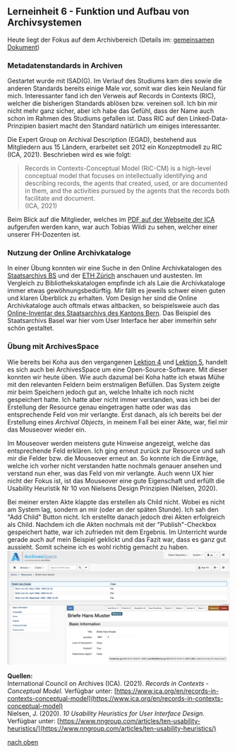 ## Lerneinheit 6 - Funktion und Aufbau von Archivsystemen

Heute liegt der Fokus auf dem Archivbereich (Details im: [gemeinsamen Dokument](https://pad.gwdg.de/HUP8ZAoxQEqxj-VIO2TfFg#))

### Metadatenstandards in Archiven
Gestartet wurde mit ISAD(G). Im Verlauf des Studiums kam dies sowie die anderen Standards bereits einige Male vor, somit war dies kein Neuland für mich. Interessanter fand ich den Verweis auf Records in Contexts (RIC), welcher die bisherigen Standards ablösen bzw. vereinen soll. Ich bin mir nicht mehr ganz sicher, aber ich habe das Gefühl, dass der Name auch schon im Rahmen des Studiums gefallen ist. Dass RIC auf den Linked-Data-Prinzipien basiert macht den Standard natürlich um einiges interessanter. 

Die Expert Group on Archival Description (EGAD), bestehend aus Mitgliedern aus 15 Ländern, erarbeitet seit 2012 ein Konzeptmodell zu RIC (ICA, 2021). Beschrieben wird es wie folgt:
> Records in Contexts-Conceptual Model (RiC-CM) is a high-level conceptual model that focuses on intellectually identifying and describing records, the agents that created, used, or are documented in them, and the activities pursued by the agents that the records both facilitate and document.  
(ICA, 2021)

Beim Blick auf die Mitglieder, welches im [PDF auf der Webseite der ICA](https://www.ica.org/sites/default/files/ric-cm-02_july2021_0.pdf) aufgerufen werden kann, war auch Tobias Wildi zu sehen, welcher einer unserer FH-Dozenten ist.

### Nutzung der Online Archivkataloge
In einer Übung konnten wir eine Suche in den Online Archivkatalogen des [Staatsarchivs BS](https://dls.staatsarchiv.bs.ch/) und der [ETH Zürich](http://archivdatenbank-online.ethz.ch/hsa/#/) anschauen und austesten. Im Vergleich zu Bibliothekskatalogen empfinde ich als Laie die Archivkataloge immer etwas gewöhnungsbedürftig. Mir fällt es jeweils schwer einen guten und klaren Überblick zu erhalten. Vom Design her sind die Online Archivkataloge auch oftmals etwas altbacken, so beispielsweie auch das [Online-Inventar des Staatsarchivs des Kantons Bern](https://www.query.sta.be.ch/suchinfo.aspx). Das Beispiel des Staatsarchivs Basel war hier vom User Interface her aber immerhin sehr schön gestaltet. 

### Übung mit ArchivesSpace
Wie bereits bei Koha aus den vergangenen [Lektion 4](https://sabs135.github.io/Lerntagebuch-BAIN/content/lektion4.html) und [Lektion 5](https://sabs135.github.io/Lerntagebuch-BAIN/content/lektion5.html), handelt es sich auch bei ArchivesSpace um eine Open-Source-Software. Mit dieser konnten wir heute üben. Wie auch dazumal bei Koha hatte ich etwas Mühe mit den relevanten Feldern beim erstmaligen Befüllen. Das System zeigte mir beim Speichern jedoch gut an, welche Inhalte ich noch nicht gespeichert hatte. Ich hatte aber nicht immer verstanden, was ich bei der Erstellung der Resource genau eingetragen hatte oder was das entsprechende Feld von mir verlangte. Erst danach, als ich bereits bei der Erstellung eines _Archival Objects_, in meinem Fall bei einer Akte, war, fiel mir das Mouseover wieder ein.  

Im Mouseover werden meistens gute Hinweise angezeigt, welche das entsprechende Feld erklären. Ich ging erneut zurück zur Resource und sah mir die Felder bzw. die Mouseover erneut an. So konnte ich die Einträge, welche ich vorher nicht verstanden hatte nochmals genauer ansehen und verstand nun eher, was das Feld von mir verlangte. Auch wenn UX hier nicht der Fokus ist, ist das Mouseover eine gute Eigenschaft und erfüllt die Usability Heuristik Nr 10 von Nielsens Design Prinzipien (Nielsen, 2020). 

Bei meiner ersten Akte klappte das erstellen als Child nicht. Wobei es nicht am System lag, sondern an mir (oder an der späten Stunde). Ich sah den "Add Child" Button nicht. Ich erstellte danach jedoch drei Akten erfolgreich als Child. Nachdem ich die Akten nochmals mit der "Publish"-Checkbox gespeichert hatte, war ich zufrieden mit dem Ergebnis. Im Unterricht wurde gerade auch auf mein Beispiel geklickt und das Fazit war, dass es ganz gut aussieht. Somit scheine ich es wohl richtig gemacht zu haben.  
![ArchivesSpace](https://github.com/Sabs135/Lerntagebuch-BAIN/blob/main/img/ArchivesSpace.png?raw=true)
  
**Quellen:**  
International Council on Archives (ICA). (2021). _Records in Contexts - Conceptual Model._ Verfügbar unter: [https://www.ica.org/en/records-in-contexts-conceptual-model](https://www.ica.org/en/records-in-contexts-conceptual-model)  
Nielsen, J. (2020). _10 Usability Heuristics for User Interface Design._ Verfügbar unter: [https://www.nngroup.com/articles/ten-usability-heuristics/](https://www.nngroup.com/articles/ten-usability-heuristics/)

[nach oben](#lerneinheit-6---funktion-und-aufbau-von-archivsystemen)
